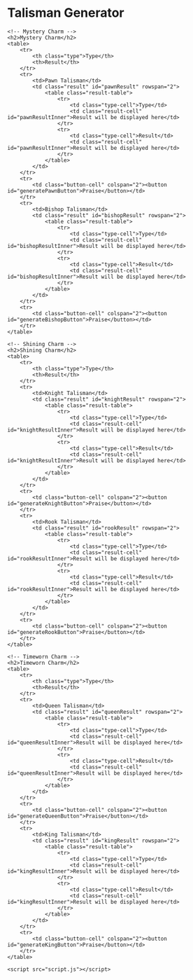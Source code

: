 <!DOCTYPE html>
<html lang="en">
<head>
    <meta charset="UTF-8">
    <meta name="viewport" content="width=device-width, initial-scale=1.0">
    <title>Talisman Generator</title>
    <style>
        table {
            width: 50%;
            border-collapse: collapse;
            margin-bottom: 20px;
            table-layout: fixed; /* Ensure the table width is fixed */
        }
        th, td {
            border: 1px solid #ddd;
            padding: 8px;
            text-align: left;
        }
        th {
            background-color: #f4f4f4;
        }
        button {
            margin-top: 10px;
        }
        .result {
            padding: 10px;
            border: 1px solid #ddd;
            width: 100%; /* Make sure the result fills the available space */
            box-sizing: border-box; /* Include padding and border in element's total width and height */
        }
        .type {
            width: 20%; /* Fixed width for type column */
        }
        .button-cell {
            text-align: center;
        }
        /* Fixed column widths for result table */
        .result-table {
            width: 100%;
            table-layout: fixed; /* Ensure the result table width is fixed */
        }
        .result-table td {
            border: none;
        }
        .type-cell {
            width: 20%;
        }
        .result-cell {
            width: 80%;
        }
    </style>
</head>
<body>
    <h1>Talisman Generator</h1>

    <!-- Mystery Charm -->
    <h2>Mystery Charm</h2>
    <table>
        <tr>
            <th class="type">Type</th>
            <th>Result</th>
        </tr>
        <tr>
            <td>Pawn Talisman</td>
            <td class="result" id="pawnResult" rowspan="2">
                <table class="result-table">
                    <tr>
                        <td class="type-cell">Type</td>
                        <td class="result-cell" id="pawnResultInner">Result will be displayed here</td>
                    </tr>
                    <tr>
                        <td class="type-cell">Result</td>
                        <td class="result-cell" id="pawnResultInner">Result will be displayed here</td>
                    </tr>
                </table>
            </td>
        </tr>
        <tr>
            <td class="button-cell" colspan="2"><button id="generatePawnButton">Praise</button></td>
        </tr>
        <tr>
            <td>Bishop Talisman</td>
            <td class="result" id="bishopResult" rowspan="2">
                <table class="result-table">
                    <tr>
                        <td class="type-cell">Type</td>
                        <td class="result-cell" id="bishopResultInner">Result will be displayed here</td>
                    </tr>
                    <tr>
                        <td class="type-cell">Result</td>
                        <td class="result-cell" id="bishopResultInner">Result will be displayed here</td>
                    </tr>
                </table>
            </td>
        </tr>
        <tr>
            <td class="button-cell" colspan="2"><button id="generateBishopButton">Praise</button></td>
        </tr>
    </table>

    <!-- Shining Charm -->
    <h2>Shining Charm</h2>
    <table>
        <tr>
            <th class="type">Type</th>
            <th>Result</th>
        </tr>
        <tr>
            <td>Knight Talisman</td>
            <td class="result" id="knightResult" rowspan="2">
                <table class="result-table">
                    <tr>
                        <td class="type-cell">Type</td>
                        <td class="result-cell" id="knightResultInner">Result will be displayed here</td>
                    </tr>
                    <tr>
                        <td class="type-cell">Result</td>
                        <td class="result-cell" id="knightResultInner">Result will be displayed here</td>
                    </tr>
                </table>
            </td>
        </tr>
        <tr>
            <td class="button-cell" colspan="2"><button id="generateKnightButton">Praise</button></td>
        </tr>
        <tr>
            <td>Rook Talisman</td>
            <td class="result" id="rookResult" rowspan="2">
                <table class="result-table">
                    <tr>
                        <td class="type-cell">Type</td>
                        <td class="result-cell" id="rookResultInner">Result will be displayed here</td>
                    </tr>
                    <tr>
                        <td class="type-cell">Result</td>
                        <td class="result-cell" id="rookResultInner">Result will be displayed here</td>
                    </tr>
                </table>
            </td>
        </tr>
        <tr>
            <td class="button-cell" colspan="2"><button id="generateRookButton">Praise</button></td>
        </tr>
    </table>

    <!-- Timeworn Charm -->
    <h2>Timeworn Charm</h2>
    <table>
        <tr>
            <th class="type">Type</th>
            <th>Result</th>
        </tr>
        <tr>
            <td>Queen Talisman</td>
            <td class="result" id="queenResult" rowspan="2">
                <table class="result-table">
                    <tr>
                        <td class="type-cell">Type</td>
                        <td class="result-cell" id="queenResultInner">Result will be displayed here</td>
                    </tr>
                    <tr>
                        <td class="type-cell">Result</td>
                        <td class="result-cell" id="queenResultInner">Result will be displayed here</td>
                    </tr>
                </table>
            </td>
        </tr>
        <tr>
            <td class="button-cell" colspan="2"><button id="generateQueenButton">Praise</button></td>
        </tr>
        <tr>
            <td>King Talisman</td>
            <td class="result" id="kingResult" rowspan="2">
                <table class="result-table">
                    <tr>
                        <td class="type-cell">Type</td>
                        <td class="result-cell" id="kingResultInner">Result will be displayed here</td>
                    </tr>
                    <tr>
                        <td class="type-cell">Result</td>
                        <td class="result-cell" id="kingResultInner">Result will be displayed here</td>
                    </tr>
                </table>
            </td>
        </tr>
        <tr>
            <td class="button-cell" colspan="2"><button id="generateKingButton">Praise</button></td>
        </tr>
    </table>

    <script src="script.js"></script>
</body>
</html>
